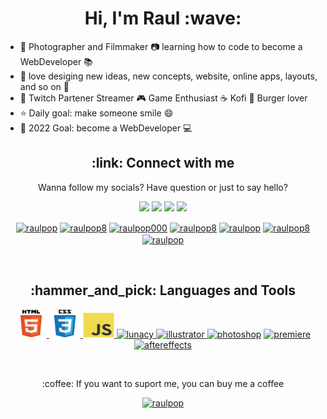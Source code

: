<h1 align="center">Hi, I'm Raul :wave:</h1>

- :wave: Photographer and Filmmaker :camera: learning how to code to become a WebDeveloper :books:
- :art: love desiging new ideas, new concepts, website, online apps, layouts, and so on :tada:
- :purple_heart: Twitch Partener Streamer :video_game: Game Enthusiast :coffee: Kofi :hamburger: Burger lover
- :star: Daily goal: make someone smile :smile:
- :triangular_flag_on_post: 2022 Goal: become a WebDeveloper :computer:


<h2 align="center">:link: Connect with me</h2>
<p align="center">Wanna follow my socials? Have question or just to say hello?</p>
<p align="center">
  <a href=""><img src="https://img.shields.io/github/followers/raulpop8?color=%23181717&label=Followers&logo=github&logoColor=white&style=for-the-badge" /></a>
  <a href=""><img src="https://img.shields.io/twitter/follow/raulpop8?color=%231DA1F2&label=followers&logo=Twitter&logoColor=white&style=for-the-badge" /></a>
  <a href=""><img src="https://img.shields.io/youtube/channel/subscribers/UCyxNQZvv3YKD3ulSwZ1BpKw?color=%23FF0000&label=Subscribers&logo=Youtube&style=for-the-badge" /></a>
  <a href=""><img src="https://img.shields.io/twitch/status/raulpop?color=%239146FF&label=stream&logo=twitch&logoColor=white&style=for-the-badge" /></a>
</p>

<p align="center">
  <a href="https://bio.link/raulpop" target="_blank" rel="noreferrer"><img align="center" src="https://raulpop.ro/res/biolinkc.svg" alt="raulpop" height="30" width="40" /></a>
  <a href="https://twitter.com/raulpop8" target="_blank" rel="noreferrer"><img align="center" src="https://raw.githubusercontent.com/rahuldkjain/github-profile-readme-generator/master/src/images/icons/Social/twitter.svg" alt="raulpop8" height="30" width="40" /></a>
  <a href="https://linkedin.com/in/raulpop000" target="_blank" rel="noreferrer"><img align="center" src="https://raw.githubusercontent.com/rahuldkjain/github-profile-readme-generator/master/src/images/icons/Social/linked-in-alt.svg" alt="raulpop000" height="30" width="40" /></a>
  <a href="https://instagram.com/raulpop8" target="_blank" rel="noreferrer"><img align="center" src="https://raw.githubusercontent.com/rahuldkjain/github-profile-readme-generator/master/src/images/icons/Social/instagram.svg" alt="raulpop8" height="30" width="40" /></a>
  <a href="https://dribbble.com/raulpop" target="_blank" rel="noreferrer"><img align="center" src="https://raw.githubusercontent.com/rahuldkjain/github-profile-readme-generator/master/src/images/icons/Social/dribbble.svg" alt="raulpop" height="30" width="40" /></a>
  <a href="https://www.behance.net/raulpop8" target="_blank" rel="noreferrer"><img align="center" src="https://raw.githubusercontent.com/rahuldkjain/github-profile-readme-generator/master/src/images/icons/Social/behance.svg" alt="raulpop8" height="30" width="40" /></a>
  <a href="https://www.youtube.com/c/raulpop" target="_blank" rel="noreferrer"><img align="center" src="https://raw.githubusercontent.com/rahuldkjain/github-profile-readme-generator/master/src/images/icons/Social/youtube.svg" alt="raulpop" height="30" width="40" /></a>
</p>  
<br>
<h2 align="center">:hammer_and_pick: Languages and Tools</h2>
<p align="center">
  <a href="https://www.w3.org/html/" target="_blank" rel="noreferrer"> <img src="https://raw.githubusercontent.com/devicons/devicon/master/icons/html5/html5-original-wordmark.svg" alt="html5" width="50" height="45"/> </a> 
  <a href="https://www.w3schools.com/css/" target="_blank" rel="noreferrer"> <img src="https://raw.githubusercontent.com/devicons/devicon/master/icons/css3/css3-original-wordmark.svg" alt="css3" width="50" height="45"/> </a> 
  <a href="https://developer.mozilla.org/en-US/docs/Web/JavaScript" target="_blank" rel="noreferrer"> <img src="https://raw.githubusercontent.com/devicons/devicon/master/icons/javascript/javascript-original.svg" alt="javascript" width="50" height="40"/> </a>
  <a href="https://icons8.com/lunacy" target="_blank" rel="noreferrer"> <img src="https://icons8.com/vue-static/landings/lunacy-new/lunacy.svg" alt="lunacy" width="50" height="40"/> </a>
  <a href="https://www.adobe.com/" target="_blank" rel="noreferrer"> <img src="https://upload.wikimedia.org/wikipedia/commons/f/fb/Adobe_Illustrator_CC_icon.svg" alt="illustrator" width="50" height="40"/> </a>
  <a href="https://www.adobe.com/" target="_blank" rel="noreferrer"> <img src="https://upload.wikimedia.org/wikipedia/commons/a/af/Adobe_Photoshop_CC_icon.svg" alt="photoshop" alt="photoshop" width="50" height="40"/></a>
  <a href="https://www.adobe.com/" target="_blank" rel="noreferrer"><img src="https://upload.wikimedia.org/wikipedia/commons/4/40/Adobe_Premiere_Pro_CC_icon.svg" alt="premiere" width="50" height="40"/></a>
  <a href="https://www.adobe.com/" target="_blank" rel="noreferrer"><img src="https://upload.wikimedia.org/wikipedia/commons/c/cb/Adobe_After_Effects_CC_icon.svg" alt="aftereffects" width="50" height="40"/></a>
</p>
<br>
<p align="center">:coffee: If you want to suport me, you can buy me a coffee</p>
<p align="center"><a href="https://ko-fi.com/raulpop"> <img src="https://cdn.ko-fi.com/cdn/kofi3.png?v=3" height="50" width="210" alt="raulpop" /></a></p>
